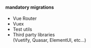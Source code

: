 #### mandatory migrations

- Vue Router
- Vuex
- Test utils
- Third party libraries<br>
    (Vuetify, Quasar, ElementUI, etc...)


<aside class="notes">
</aside>
